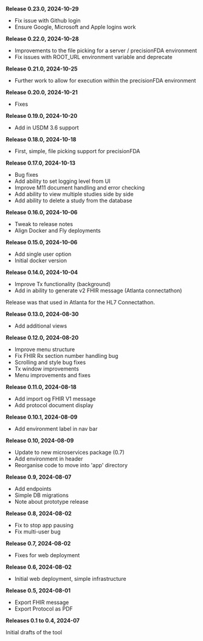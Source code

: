 **Release 0.23.0, 2024-10-29**

- Fix issue with Github login
- Ensure Google, Microsoft and Apple logins work

**Release 0.22.0, 2024-10-28**

- Improvements to the file picking for a server / precisionFDA environment
- Fix issues with ROOT_URL environment variable and deprecate

**Release 0.21.0, 2024-10-25**

- Further work to allow for execution within the precisionFDA environment

**Release 0.20.0, 2024-10-21**

- Fixes

**Release 0.19.0, 2024-10-20**

- Add in USDM 3.6 support

**Release 0.18.0, 2024-10-18**

- First, simple, file picking support for precisionFDA

**Release 0.17.0, 2024-10-13**

- Bug fixes
- Add ability to set logging level from UI
- Improve M11 document handling and error checking
- Add ability to view multiple studies side by side
- Add ability to delete a study from the database

**Release 0.16.0, 2024-10-06**

- Tweak to release notes
- Align Docker and Fly deployments

**Release 0.15.0, 2024-10-06**

- Add single user option
- Initial docker version

**Release 0.14.0, 2024-10-04**

- Improve Tx functionality (background)
- Add in ability to generate v2 FHIR message (Atlanta connectathon)

Release was that used in Atlanta for the HL7 Connectathon. 

**Release 0.13.0, 2024-08-30**

- Add additional views

**Release 0.12.0, 2024-08-20**

- Improve menu structure
- Fix FHIR Rx section number handling bug
- Scrolling and style bug fixes
- Tx window improvements
- Menu improvements and fixes

**Release 0.11.0, 2024-08-18**

- Add import og FHIR V1 message
- Add protocol document display

**Release 0.10.1, 2024-08-09**

- Add environment label in nav bar 

**Release 0.10, 2024-08-09**

- Update to new microservices package (0.7)
- Add environment in header
- Reorganise code to move into 'app' directory

**Release 0.9, 2024-08-07**

- Add endpoints
- Simple DB migrations
- Note about prototype release

**Release 0.8, 2024-08-02**

- Fix to stop app pausing
- Fix multi-user bug

**Release 0.7, 2024-08-02**

- Fixes for web deployment

**Release 0.6, 2024-08-02**

- Initial web deployment, simple infrastructure

**Release 0.5, 2024-08-01**

- Export FHIR message
- Export Protocol as PDF

**Releases 0.1 to 0.4, 2024-07**

Initial drafts of the tool

